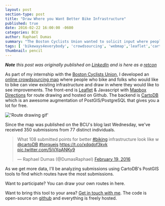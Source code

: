 ```yaml
---
layout: post
section-type: post
title: "Draw Where you Want Better Bike Infrastructure"
published: true
date: 2016-02-22 16:00:00 -0600
categories: BCU
author: Raphael Dumas
summary: "The Boston Cyclists Union wanted to solicit input where people wanted better biking infrastructe, so I made a crowdsourcing map."
tags: [ 'bikeways4everybody', 'crowdsourcing', 'webmap','leaflet','cartodb']
thumbnail: pencil  
---
```


_**Note** this post was originally published on [LinkedIn](https://www.linkedin.com/pulse/where-do-you-want-better-biking-infrastructure-boston-raphael-dumas?trk=prof-post) and is here as a [retcon](http://tvtropes.org/pmwiki/pmwiki.php/Main/Retcon)_

As part of my internship with the [Boston Cyclists Union](http://bostoncyclistsunion.org/), I developed an [online crowdsourcing map](http://boston-cyclists-union.github.io/bikeways4everybody) where people who bike and folks who would like to bike can view existing infrastructure and draw in where they would like to see improvements. The front-end is [Leaflet](http://leafletjs.com/) & Javascript with [Mapbox Directions](https://www.mapbox.com/developers/api/directions/) for route drawing and hosted on Github. The backend is [CartoDB](http://cartodb.com/) which is an awesome augmentation of PostGIS/PostgreSQL that gives you a lot for free.

!['Route drawing gif'](https://raw.githubusercontent.com/radumas/bikeways4everybody/gh-pages/img/draw_route.gif)

Since the map was published on the BCU's blog last Wednesday, we've received 350 submissions from 77 distinct individuals.

<blockquote class="twitter-tweet tw-align-center" data-lang="en"><p lang="en" dir="ltr">What 108 submitted points for better <a href="https://twitter.com/hashtag/biking?src=hash">#biking</a> infrastructure look like w <a href="https://twitter.com/cartoDB">@cartoDB</a> <a href="https://twitter.com/hashtag/torquejs?src=hash">#torquejs</a> <a href="https://t.co/xdqdof3kvk">https://t.co/xdqdof3kvk</a> <a href="https://t.co/5iVXpANKy9">pic.twitter.com/5iVXpANKy9</a></p>&mdash; Raphael Dumas (@DumasRaphael) <a href="https://twitter.com/DumasRaphael/status/700786206867480576">February 19, 2016</a></blockquote>
<script async src="//platform.twitter.com/widgets.js" charset="utf-8"></script>

As we get more data, I'll be analyzing submissions using CartoDB's PostGIS tools to find which routes have the most submissions.

Want to participate? You can draw your own routes in here.

Want to bring this tool to your area? [Get in touch with me](http://radumas.info/#contact). The code is open-source on [github](https://github.com/radumas/bikeways4everybody) and everything is freely hosted.

